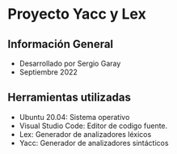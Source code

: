 # Proyecto Yacc y Lex

## Información General
* Desarrollado por Sergio Garay
* Septiembre 2022

## Herramientas utilizadas
* Ubuntu 20.04: Sistema operativo
* Visual Studio Code: Editor de codigo fuente.
* Lex: Generador de analizadores léxicos
* Yacc: Generador de analizadores sintácticos
